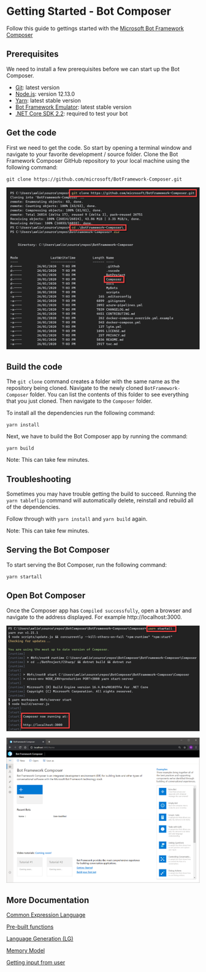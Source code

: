# Getting Started - Bot Composer

Follow this guide to gettings started with the [Microsoft Bot Framework Composer](https://github.com/microsoft/BotFramework-Composer)

## Prerequisites

We need to install a few prerequisites before we can start up the Bot Composer.

- [Git](https://git-scm.com/downloads): latest version
- [Node.js](https://nodejs.org/dist/v12.13.0/): version 12.13.0
- [Yarn](https://yarnpkg.com/en/docs/install): latest stable version
- [Bot Framework Emulator](https://github.com/microsoft/BotFramework-Emulator/releases/latest): latest stable version
- [.NET Core SDK 2.2](https://dotnet.microsoft.com/download/dotnet-core/2.2): required to test your bot

## Get the code

First we need to get the code. So start by opening a terminal window and navigate to your favorite development / source folder. Clone the Bot Framework Composer GitHub repository to your local machine using the following command:

```
git clone https://github.com/microsoft/BotFramework-Composer.git
```

![clone composer](./images/clone-bot-composer.png)

## Build the code

The `git clone` command creates a folder with the same name as the repository being cloned. 
Navigate to the newly cloned `BotFramework-Composer` folder. You can list the contents of this folder to see everything that you just cloned. Then navigate to the `Composer` folder.

To install all the dependencies run the following command:

```
yarn install
```

Next, we have to build the Bot Composer app by running the command:

```
yarn build 
```

Note: This can take few minutes.

## Troubleshooting

Sometimes you may have trouble getting the build to succeed. Running the `yarn tableflip` command will automatically delete, reinstall and rebuild all of the dependencies.

Follow through with `yarn install` and `yarn build` again. 

Note: This can take few minutes.

## Serving the Bot Composer

To start serving the Bot Composer, run the following command:

```
yarn startall
```

## Open Bot Composer

Once the Composer app has `Compiled successfully`, open a browser and navigate to the address displayed. For example http://localhost:3000.

![composer running](./images/composer-running.png)

![composer in browser](./images/composer.png)

## More Documentation

[Common Expression Language ](https://github.com/microsoft/BotBuilder-Samples/tree/master/experimental/common-expression-language)

[Pre-built functions](https://github.com/microsoft/BotBuilder-Samples/blob/master/experimental/common-expression-language/prebuilt-functions.md)

[Language Generation (LG)](https://github.com/microsoft/BotBuilder-Samples/blob/master/experimental/language-generation/docs/lg-file-format.md)

[Memory Model](https://github.com/microsoft/BotBuilder-Samples/blob/master/experimental/adaptive-dialog/docs/memory-model-overview.md)

[Getting input from user](https://github.com/microsoft/BotFramework-Composer/blob/stable/docs/how-to-ask-for-user-input.md)